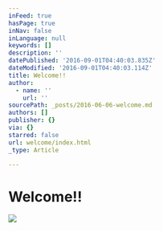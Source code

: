 ```yaml
---
inFeed: true
hasPage: true
inNav: false
inLanguage: null
keywords: []
description: ''
datePublished: '2016-09-01T04:40:03.835Z'
dateModified: '2016-09-01T04:40:03.114Z'
title: Welcome!!
author:
  - name: ''
    url: ''
sourcePath: _posts/2016-06-06-welcome.md
authors: []
publisher: {}
via: {}
starred: false
url: welcome/index.html
_type: Article

---
```

# Welcome!!
![](https://the-grid-user-content.s3-us-west-2.amazonaws.com/5bd0e7f7-df49-492d-9abe-1222246ccb6a.jpg)